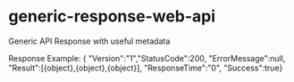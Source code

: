 # generic-response-web-api
Generic API Response with useful metadata

Response Example:
{ "Version":"1","StatusCode":200, "ErrorMessage":null, "Result":[{object},{object},{object}], "ResponseTime":"0", "Success":true}
